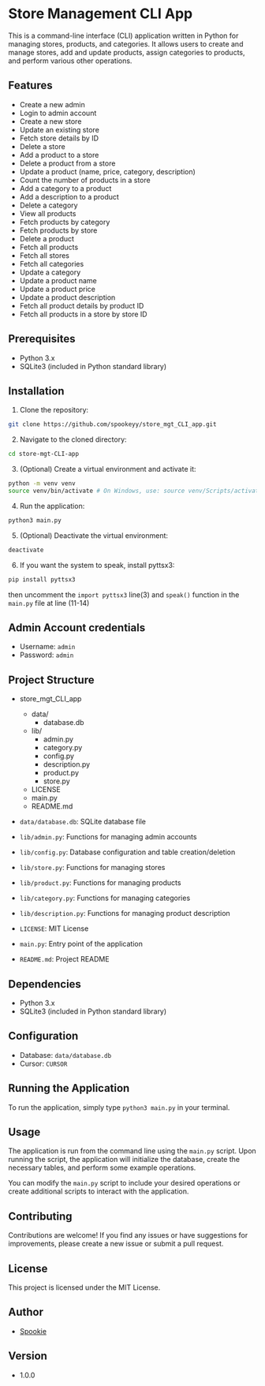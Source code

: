 # Store Management CLI App

This is a command-line interface (CLI) application written in Python for managing stores, products, and categories. It allows users to create and manage stores, add and update products, assign categories to products, and perform various other operations.

## Features
- Create a new admin
- Login to admin account
- Create a new store
- Update an existing store
- Fetch store details by ID
- Delete a store
- Add a product to a store
- Delete a product from a store
- Update a product (name, price, category, description)
- Count the number of products in a store
- Add a category to a product
- Add a description to a product
- Delete a category
- View all products
- Fetch products by category
- Fetch products by store
- Delete a product
- Fetch all products
- Fetch all stores
- Fetch all categories
- Update a category
- Update a product name
- Update a product price
- Update a product description
- Fetch all product details by product ID
- Fetch all products in a store by store ID

## Prerequisites

- Python 3.x
- SQLite3 (included in Python standard library)

## Installation

1. Clone the repository:
```bash
git clone https://github.com/spookeyy/store_mgt_CLI_app.git
```
2. Navigate to the cloned directory:
```bash
cd store-mgt-CLI-app
```
3. (Optional) Create a virtual environment and activate it:
```bash
python -m venv venv
source venv/bin/activate # On Windows, use: source venv/Scripts/activate
```
4. Run the application:
```bash
python3 main.py
```
5. (Optional) Deactivate the virtual environment:
```bash
deactivate
```
6. If you want the system to speak, install pyttsx3:
```bash
pip install pyttsx3
```
then uncomment the `import pyttsx3` line(3) and `speak()` function in the `main.py` file at line (11-14)

## Admin Account credentials
- Username: `admin`
- Password: `admin`

## Project Structure

- store_mgt_CLI_app
    - data/
        - database.db
    - lib/
        - admin.py
        - category.py
        - config.py
        - description.py
        - product.py
        - store.py
    - LICENSE
    - main.py
    - README.md

- `data/database.db`: SQLite database file
- `lib/admin.py`: Functions for managing admin accounts
- `lib/config.py`: Database configuration and table creation/deletion
- `lib/store.py`: Functions for managing stores
- `lib/product.py`: Functions for managing products
- `lib/category.py`: Functions for managing categories
- `lib/description.py`: Functions for managing product description
- `LICENSE`: MIT License
- `main.py`: Entry point of the application
- `README.md`: Project README

## Dependencies

- Python 3.x
- SQLite3 (included in Python standard library)

## Configuration

- Database: `data/database.db`
- Cursor: `CURSOR`

## Running the Application

To run the application, simply type `python3 main.py` in your terminal.

## Usage
The application is run from the command line using the `main.py` script. Upon running the script, the application will initialize the database, create the necessary tables, and perform some example operations.

You can modify the `main.py` script to include your desired operations or create additional scripts to interact with the application.

## Contributing
Contributions are welcome! If you find any issues or have suggestions for improvements, please create a new issue or submit a pull request.

## License
This project is licensed under the MIT License.

## Author
- [Spookie](https://github.com/spookeyy)

## Version
- 1.0.0